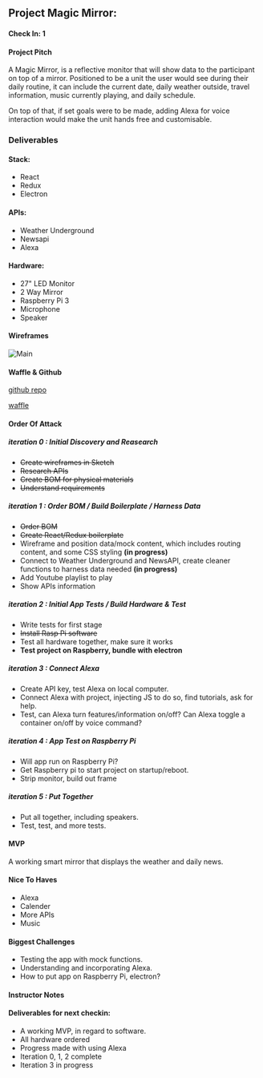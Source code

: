 ## Project Magic Mirror:  

#### Check In: 1  

#### Project Pitch 
A Magic Mirror, is a reflective monitor that will show data to the participant on top of a mirror. Positioned to be a unit the user would see during their daily routine, it can include the current date, daily weather outside, travel information, music currently playing, and daily schedule. 

On top of that, if set goals were to be made, adding Alexa for voice interaction would make the unit hands free and customisable. 

### Deliverables  

#### Stack:
- React
- Redux
- Electron

#### APIs: 
- Weather Underground 
- Newsapi
- Alexa

#### Hardware: 
- 27" LED Monitor
- 2 Way Mirror
- Raspberry Pi 3
- Microphone
- Speaker

#### Wireframes

![Main](https://www.dropbox.com/s/s1ob3b07ej1n2vf/magic_mirror_mock.png?dl=1)

#### Waffle & Github
[github repo](https://github.com/EvanSays/magic-mirror)

[waffle](https://waffle.io/EvanSays/magic-mirror)

#### Order Of Attack 

##### iteration 0 : Initial Discovery and Reasearch
- ~~Create wireframes in Sketch~~
- ~~Research APIs~~
- ~~Create BOM for physical materials~~
- ~~Understand requirements~~

##### iteration 1 : Order BOM / Build Boilerplate / Harness Data
- ~~Order BOM~~
- ~~Create React/Redux boilerplate~~
- Wireframe and position data/mock content, which includes routing content, and some CSS styling **(in progress)** 
- Connect to Weather Underground and NewsAPI, create cleaner functions to harness data needed **(in progress)** 
- Add Youtube playlist to play
- Show APIs information

##### iteration 2 : Initial App Tests / Build Hardware & Test
- Write tests for first stage
- ~~Install Rasp Pi software~~
- Test all hardware together, make sure it works
- **Test project on Raspberry, bundle with electron**

##### iteration 3 : Connect Alexa
- Create API key, test Alexa on local computer.
- Connect Alexa with project, injecting JS to do so, find tutorials, ask for help.
- Test, can Alexa turn features/information on/off? Can Alexa toggle a container on/off by voice command?

##### iteration 4 : App Test on Raspberry Pi
- Will app run on Raspberry Pi?
- Get Raspberry pi to start project on startup/reboot.
- Strip monitor, build out frame

##### iteration 5 : Put Together
- Put all together, including speakers.
- Test, test, and more tests.

#### MVP

A working smart mirror that displays the weather and daily news. 

#### Nice To Haves   
- Alexa
- Calender 
- More APIs
- Music

#### Biggest Challenges
- Testing the app with mock functions.
- Understanding and incorporating Alexa.  
- How to put app on Raspberry Pi, electron?

#### Instructor Notes

#### Deliverables for next checkin:
- A working MVP, in regard to software.
- All hardware ordered
- Progress made with using Alexa
- Iteration 0, 1, 2 complete
- Iteration 3 in progress
